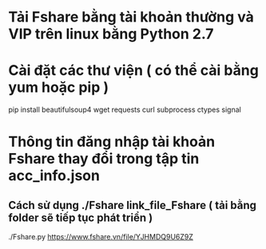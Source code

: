 # Tải Fshare bằng tài khoản thường và VIP trên linux bằng Python 2.7

# Cài đặt các thư viện ( có thể cài bằng yum  hoặc pip )

pip install beautifulsoup4 wget requests curl subprocess ctypes signal

# Thông tin đăng nhập tài khoản Fshare thay đổi trong tập tin acc_info.json

## Cách sử dụng ./Fshare link_file_Fshare ( tải bằng folder sẽ tiếp tục phát triển )

./Fshare.py https://www.fshare.vn/file/YJHMDQ9U6Z9Z
